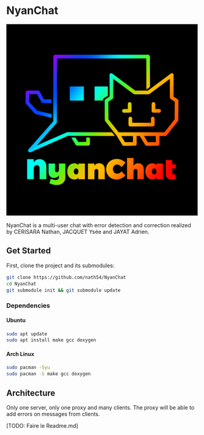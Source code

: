 # NyanChat

![](res/NyanChat_bg_black.png)

NyanChat is a multi-user chat with error detection and correction realized by CERISARA Nathan, JACQUET Ysée and JAYAT Adrien.

## Get Started

First, clone the project and its submodules:

```sh
git clone https://github.com/nath54/NyanChat
cd NyanChat
git submodule init && git submodule update
```

### Dependencies

#### Ubuntu

```sh
sudo apt update
sudo apt install make gcc doxygen
```

#### Arch Linux

```sh
sudo pacman -Syu
sudo pacman -S make gcc doxygen
```

## Architecture

Only one server, only one proxy and many clients.
The proxy will be able to add errors on messages from clients.

[TODO: Faire le Readme.md]

